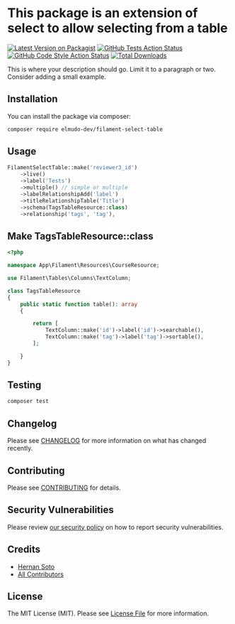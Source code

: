 # This package is an extension of select to allow selecting from a table

[![Latest Version on Packagist](https://img.shields.io/packagist/v/elmudo-dev/filament-select-table.svg?style=flat-square)](https://packagist.org/packages/elmudo-dev/filament-select-table)
[![GitHub Tests Action Status](https://img.shields.io/github/actions/workflow/status/elmudo-dev/filament-select-table/run-tests.yml?branch=main&label=tests&style=flat-square)](https://github.com/elmudometal/filament-select-table/actions?query=workflow%3Arun-tests+branch%3Amain)
[![GitHub Code Style Action Status](https://img.shields.io/github/actions/workflow/status/elmudo-dev/filament-select-table/fix-php-code-styling.yml?branch=main&label=code%20style&style=flat-square)](https://github.com/elmudometal/filament-select-table/actions?query=workflow%3A"Fix+PHP+code+styling"+branch%3Amain)
[![Total Downloads](https://img.shields.io/packagist/dt/elmudo-dev/filament-select-table.svg?style=flat-square)](https://packagist.org/packages/elmudo-dev/filament-select-table)



This is where your description should go. Limit it to a paragraph or two. Consider adding a small example.

## Installation

You can install the package via composer:

```bash
composer require elmudo-dev/filament-select-table
```


## Usage

```php
FilamentSelectTable::make('reviewer3_id')
    ->live()
    ->label('Tests')
    ->multiple() // simple or multiple
    ->labelRelationshipAdd('label')
    ->titleRelationshipTable('Title')
    ->schema(TagsTableResource::class)
    ->relationship('tags', 'tag'),
```
## Make TagsTableResource::class
```php
<?php

namespace App\Filament\Resources\CourseResource;

use Filament\Tables\Columns\TextColumn;

class TagsTableResource
{
    public static function table(): array
    {

        return [
            TextColumn::make('id')->label('id')->searchable(),
            TextColumn::make('tag')->label('tag')->sortable(),
        ];

    }
}
```

## Testing

```bash
composer test
```

## Changelog

Please see [CHANGELOG](CHANGELOG.md) for more information on what has changed recently.

## Contributing

Please see [CONTRIBUTING](.github/CONTRIBUTING.md) for details.

## Security Vulnerabilities

Please review [our security policy](../../security/policy) on how to report security vulnerabilities.

## Credits

- [Hernan Soto](https://github.com/elmudometal)
- [All Contributors](../../contributors)

## License

The MIT License (MIT). Please see [License File](LICENSE.md) for more information.
